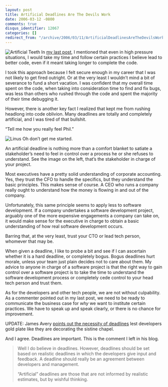 ```yaml
---
layout: post
title: Artificial Deadlines Are The Devils Work
date: 2006-03-12 -0800
comments: true
disqus_identifier: 12067
categories: []
redirect_from: "/archive/2006/03/11/ArtificialDeadlinesAreTheDevilsWork.aspx/"
---
```


![Artificial Teeth](http://haacked.com/images/artificialTeeth.jpg) In
[my last
post](http://haacked.com/archive/2006/03/10/DevelopersAreNotPlugandPlay.aspx "Developers are not plug and play"),
I mentioned that even in high pressure situations, I would take my time
and follow certain practices I believe lead to better code, even if it
meant taking longer to complete the code.

I took this approach because I felt secure enough in my career that I
was not likely to get fired outright. Or at the very least I wouldn’t
mind a bit of severance to fund a short vacation. I was confident that
my overall time spent on the code, when taking into consideration time
to find and fix bugs, was less than others who rushed through the code
and spent the majority of their time debugging it.

However, there is another key fact I realized that kept me from rushing
headlong into code oblivion. Many deadlines are totally and completely
artificial, and I was tired of that bullshit.

“Tell me how you really feel Phil.”

![Linus](http://haacked.com/images/LinusWithBlanket.jpg) Oh don’t get me
started.

An artificial deadline is nothing more than a comfort blanket to satiate
a stakeholder’s need to feel in control over a process he or she refuses
to understand. See the image on the left, that’s the stakeholder in
charge of your project.

Most executives have a pretty solid understanding of corporate
accounting. Yes, they trust the CFO to handle the specifics, but they
understand the basic principles. This makes sense of course. A CEO who
runs a company really ought to understand how the money is flowing in
and out of the company.

Unfortunately, this same principle seems to apply less to software
development. If a company undertakes a software development project,
arguably one of the more expensive engagements a company can take on, it
would make sense for the executive in charge to obtain a basic
understanding of how real software development occurs.

Barring that, at the very least, trust your CTO or lead tech person,
whomever that may be.

When given a deadline, I like to probe a bit and see if I can ascertain
whether it is a hard deadline, or completely bogus. Bogus deadlines hurt
morale, unless your team just plain decides not to care about them. My
advice to anyone in charge of a software project is that the right way
to gain control over a software project is to take the time to
understand the software development process or completely cede control
to your head tech person and trust them.

As for the developers and other tech people, we are not without
culpability. As a commenter pointed out in my last post, we need to be
ready to communicate the business case for *why* we want to institute
certain practices. We have to speak up and speak clearly, or there is no
chance for improvement.

UPDATE: James Avery [points out the necessity of
deadlines](http://dotavery.com/blog/archive/2006/03/12/8426.aspx "Deadlines")
lest developers gold plate like they are decorating the sistine chapel.

And I agree. Deadlines are important. This is the comment I left in his
blog.

> Well I do believe in deadlines. However, deadlines should be set based
> on realistic deadlines in which the developers give input and
> feedback. A deadline should really be an agreement between developers
> and management.
>
> “Artificial” deadlines are those that are not informed by realistic
> estimates, but by wishful thinking.

